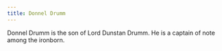 ```yaml
---
title: Donnel Drumm
---
```


Donnel Drumm is the son of Lord Dunstan Drumm. He is a captain of note among the ironborn.


